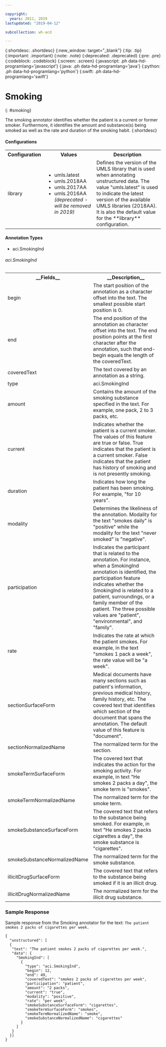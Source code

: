 ```yaml
---

copyright:
  years: 2011, 2019
lastupdated: "2019-04-12"

subcollection: wh-acd

---
```


{:shortdesc: .shortdesc}
{:new_window: target="_blank"}
{:tip: .tip}
{:important: .important}
{:note: .note}
{:deprecated: .deprecated}
{:pre: .pre}
{:codeblock: .codeblock}
{:screen: .screen}
{:javascript: .ph data-hd-programlang='javascript'}
{:java: .ph data-hd-programlang='java'}
{:python: .ph data-hd-programlang='python'}
{:swift: .ph data-hd-programlang='swift'}

# Smoking
{: #smoking}

The smoking annotator identifies whether the patient is a current or former smoker. Furthermore, it identifies the amount and substance(s) being smoked as well as the rate and duration of the smoking habit.
{:shortdesc}

<h4>Configurations</h4>

<table>
<tr>
<th>Configuration</th>
<th>Values</th>
<th>Description</th>
</tr>
<tr>
<td>library</td>
<td>
<ul>
  <li>umls.latest</li>
  <li>umls.2018AA</li>
  <li>umls.2017AA</li>
  <li>umls.2016AA <i>(deprecated - will be removed in 2019)</i></li>
</ul>
</td>
<td>Defines the version of the UMLS library that is used when annotating unstructured data.  The value "umls.latest" is used to indicate the latest version of the available UMLS libraries (2018AA).  It is also the default value for the **library** configuration.</td>
</tr>
</table>

<h4>Annotation Types</h4>

* aci.SmokingInd

###### aci.SmokingInd

<table>
<tr><th>__Fields__</th><th>__Description__</th></tr>
</tr><td>begin</td><td>The start position of the annotation as a character offset into the text. The smallest possible start position is 0.</td></tr>
<tr><td>end</td><td>The end position of the annotation as character offset into the text. The end position points at the first character after the annotation, such that end-begin equals the length of the coveredText.</td></tr>
<tr><td>coveredText</td><td>The text covered by an annotation as a string.</td></tr>
<tr><td>type</td><td>aci.SmokingInd</td></tr>
<tr><td>amount</td><td>Contains the amount of the smoking substance specified in the text.  For example, one pack, 2 to 3 packs, etc.</td></tr>
<tr><td>current</td><td>Indicates whether the patient is a current smoker.  The values of this feature are true or false. True indicates that the patient is a current smoker. False indicates that the patient has history of smoking and is not presently smoking.</td></tr>
<tr><td>duration</td><td>Indicates how long the patient has been smoking.  For example, "for 10 years".</td></tr>
<tr><td>modality</td><td>Determines the likeliness of the annotation. Modality for the text "smokes daily" is "positive" while the modality for the text "never smoked" is "negative".</td></tr>
<tr><td>participation</td><td>Indicates the participant that is related to the annotation.  For instance, when a SmokingInd annotation is identified, the participation feature indicates whether the SmokingInd is related to a patient, surroundings, or a family member of the patient.  The three possible values are "patient", "environmental", and "family".</td></tr>
<tr><td>rate</td><td>Indicates the rate at which the patient smokes.  For example, in the text "smokes 1 pack a week", the rate value will be "a week".</td></tr>
<tr><td>sectionSurfaceForm</td><td>Medical documents have many sections such as patient's information, previous medical history, family history, etc.  The covered text that identifies which section of the document that spans the annotation. The default value of this feature is "document".</td></tr>
<tr><td>sectionNormalizedName</td><td>The normalized term for the section.</td></tr>
<tr><td>smokeTermSurfaceForm</td><td>The covered text that indicates the action for the smoking activity. For example, in text "He smokes 2 packs a day", the smoke term  is "smokes".</td></tr>
<tr><td>smokeTermNormalizedName</td><td>The normalized term for the smoke term.</td></tr>
<tr><td>smokeSubstanceSurfaceForm</td><td>The covered text that refers to the substance being smoked. For example, in text "He smokes 2 packs cigarettes a day", the smoke substance is "cigarettes".</td></tr>
<tr><td>smokeSubstanceNormalizedName</td><td>The normalized term for the smoke substance.</td></tr>
<tr><td>illicitDrugSurfaceForm</td><td>The covered text that refers to the substance being smoked if it is an illicit drug.</td></tr>
<tr><td>illicitDrugNormalizedName</td><td>The normalized term for the illicit drug substance.</td></tr></table>

### Sample Response

Sample response from the Smoking annotator for the text: `The patient smokes 2 packs of cigarettes per week.`

```
{
  "unstructured": [
  {
   "text": "The patient smokes 2 packs of cigarettes per week.",
   "data": {
     "SmokingInd": [
       {
         "type": "aci.SmokingInd",
         "begin": 12,
         "end": 49,
         "coveredText": "smokes 2 packs of cigarettes per week",
         "participation": "patient",
         "amount": "2 packs",
         "current": "true",
         "modality": "positive",
         "rate": "per week",
         "smokeSubstanceSurfaceForm": "cigarettes",
         "smokeTermSurfaceForm": "smokes",
         "smokeTermNormalizedName": "smoke",
         "smokeSubstanceNormalizedName": "cigarettes"
       }
     ]
   }
  }]
}
```
